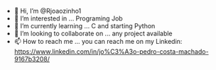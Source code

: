 - 👋 Hi, I’m @Rjoaozinho1
- 👀 I’m interested in ... Programing Job
- 🌱 I’m currently learning ... C and starting Python
- 💞️ I’m looking to collaborate on ... any project available
- 📫 How to reach me ... you can reach me on my Linkedin: https://www.linkedin.com/in/jo%C3%A3o-pedro-costa-machado-9167b3208/

<!---
Rjoaozinho1/Rjoaozinho1 is a ✨ special ✨ repository because its `README.md` (this file) appears on your GitHub profile.
You can click the Preview link to take a look at your changes.
--->
